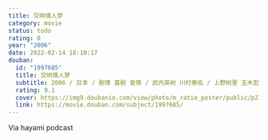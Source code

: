 ```yaml
---
title: 交响情人梦
category: movie
status: todo
rating: 0
year: "2006"
date: 2022-02-14 18:10:17
douban:
  id: "1997685"
  title: 交响情人梦
  subtitle: 2006 / 日本 / 剧情 喜剧 爱情 / 武内英树 川村泰佑 / 上野树里 玉木宏
  rating: 9.1
  cover: https://img9.doubanio.com/view/photo/m_ratio_poster/public/p2191309034.jpg
  link: https://movie.douban.com/subject/1997685/
---
```


Via hayami podcast 
